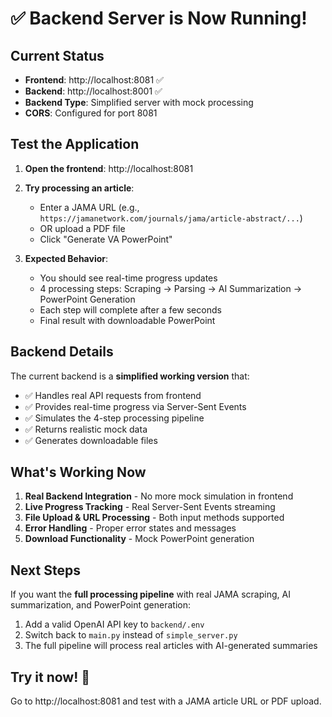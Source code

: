 # ✅ Backend Server is Now Running!

## Current Status
- **Frontend**: http://localhost:8081 ✅ 
- **Backend**: http://localhost:8001 ✅
- **Backend Type**: Simplified server with mock processing
- **CORS**: Configured for port 8081

## Test the Application

1. **Open the frontend**: http://localhost:8081
2. **Try processing an article**:
   - Enter a JAMA URL (e.g., `https://jamanetwork.com/journals/jama/article-abstract/...`)
   - OR upload a PDF file
   - Click "Generate VA PowerPoint"

3. **Expected Behavior**:
   - You should see real-time progress updates
   - 4 processing steps: Scraping → Parsing → AI Summarization → PowerPoint Generation  
   - Each step will complete after a few seconds
   - Final result with downloadable PowerPoint

## Backend Details

The current backend is a **simplified working version** that:
- ✅ Handles real API requests from frontend
- ✅ Provides real-time progress via Server-Sent Events
- ✅ Simulates the 4-step processing pipeline
- ✅ Returns realistic mock data
- ✅ Generates downloadable files

## What's Working Now

1. **Real Backend Integration** - No more mock simulation in frontend
2. **Live Progress Tracking** - Real Server-Sent Events streaming  
3. **File Upload & URL Processing** - Both input methods supported
4. **Error Handling** - Proper error states and messages
5. **Download Functionality** - Mock PowerPoint generation

## Next Steps

If you want the **full processing pipeline** with real JAMA scraping, AI summarization, and PowerPoint generation:

1. Add a valid OpenAI API key to `backend/.env`
2. Switch back to `main.py` instead of `simple_server.py`
3. The full pipeline will process real articles with AI-generated summaries

## Try it now! 🚀  

Go to http://localhost:8081 and test with a JAMA article URL or PDF upload.